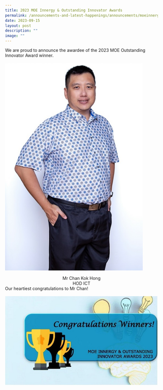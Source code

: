 ```yaml
---
title: 2023 MOE Innergy & Outstanding Innovator Awards
permalink: /announcements-and-latest-happenings/announcements/moeinnergy/
date: 2023-09-15
layout: post
description: ""
image: ""
---
```

We are proud to announce the awardee of the 2023 MOE Outstanding Innovator Award winner. 
<br><br>
<img src="/images/Announcements/Innergy/chan%20kok%20hong.jpg" style="width: 90%; height: 90%;">
<center>Mr Chan Kok Hong<br>HOD ICT</center>
Our heartiest congratulations to Mr Chan!
<br><br>
<img src="/images/Announcements/Innergy/moe%20innergy.jpg">